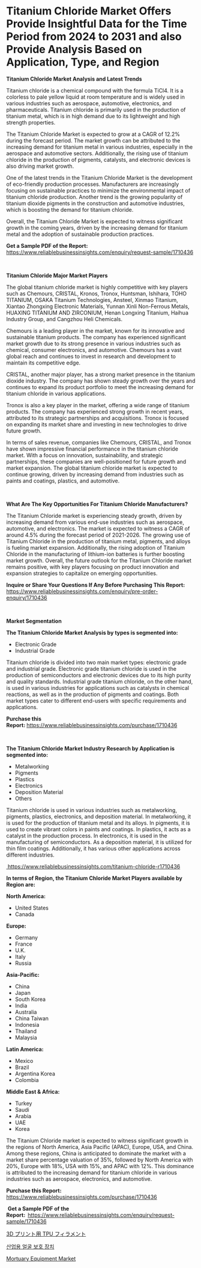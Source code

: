 <p><h1>Titanium Chloride Market Offers Provide Insightful Data for the Time Period from 2024 to 2031 and also Provide Analysis Based on Application, Type, and Region</h1></p><p><strong>Titanium Chloride Market Analysis and Latest Trends</strong></p>
<p><p>Titanium chloride is a chemical compound with the formula TiCl4. It is a colorless to pale yellow liquid at room temperature and is widely used in various industries such as aerospace, automotive, electronics, and pharmaceuticals. Titanium chloride is primarily used in the production of titanium metal, which is in high demand due to its lightweight and high strength properties.</p><p>The Titanium Chloride Market is expected to grow at a CAGR of 12.2% during the forecast period. The market growth can be attributed to the increasing demand for titanium metal in various industries, especially in the aerospace and automotive sectors. Additionally, the rising use of titanium chloride in the production of pigments, catalysts, and electronic devices is also driving market growth.</p><p>One of the latest trends in the Titanium Chloride Market is the development of eco-friendly production processes. Manufacturers are increasingly focusing on sustainable practices to minimize the environmental impact of titanium chloride production. Another trend is the growing popularity of titanium dioxide pigments in the construction and automotive industries, which is boosting the demand for titanium chloride.</p><p>Overall, the Titanium Chloride Market is expected to witness significant growth in the coming years, driven by the increasing demand for titanium metal and the adoption of sustainable production practices.</p></p>
<p><strong>Get a Sample PDF of the Report:&nbsp;</strong> <a href="https://www.reliablebusinessinsights.com/enquiry/request-sample/1710436">https://www.reliablebusinessinsights.com/enquiry/request-sample/1710436</a></p>
<p>&nbsp;</p>
<p><strong>Titanium Chloride Major Market Players</strong></p>
<p><p>The global titanium chloride market is highly competitive with key players such as Chemours, CRISTAL, Kronos, Tronox, Huntsman, Ishihara, TOHO TITANIUM, OSAKA Titanium Technologies, Ansteel, Xinmao Titanium, Xiantao Zhongxing Electronic Materials, Yunnan Xinli Non-Ferrous Metals, HUAXING TITANIUM AND ZIRCONIUM, Henan Longxing Titanium, Haihua Industry Group, and Cangzhou Heli Chemicals. </p><p>Chemours is a leading player in the market, known for its innovative and sustainable titanium products. The company has experienced significant market growth due to its strong presence in various industries such as chemical, consumer electronics, and automotive. Chemours has a vast global reach and continues to invest in research and development to maintain its competitive edge.</p><p>CRISTAL, another major player, has a strong market presence in the titanium dioxide industry. The company has shown steady growth over the years and continues to expand its product portfolio to meet the increasing demand for titanium chloride in various applications.</p><p>Tronox is also a key player in the market, offering a wide range of titanium products. The company has experienced strong growth in recent years, attributed to its strategic partnerships and acquisitions. Tronox is focused on expanding its market share and investing in new technologies to drive future growth.</p><p>In terms of sales revenue, companies like Chemours, CRISTAL, and Tronox have shown impressive financial performance in the titanium chloride market. With a focus on innovation, sustainability, and strategic partnerships, these companies are well-positioned for future growth and market expansion. The global titanium chloride market is expected to continue growing, driven by increasing demand from industries such as paints and coatings, plastics, and automotive.</p></p>
<p>&nbsp;</p>
<p><strong>What Are The Key Opportunities For Titanium Chloride Manufacturers?</strong></p>
<p><p>The Titanium Chloride market is experiencing steady growth, driven by increasing demand from various end-use industries such as aerospace, automotive, and electronics. The market is expected to witness a CAGR of around 4.5% during the forecast period of 2021-2026. The growing use of Titanium Chloride in the production of titanium metal, pigments, and alloys is fueling market expansion. Additionally, the rising adoption of Titanium Chloride in the manufacturing of lithium-ion batteries is further boosting market growth. Overall, the future outlook for the Titanium Chloride market remains positive, with key players focusing on product innovation and expansion strategies to capitalize on emerging opportunities.</p></p>
<p><strong>Inquire or Share Your Questions If Any Before Purchasing This Report:</strong> <a href="https://www.reliablebusinessinsights.com/enquiry/pre-order-enquiry/1710436">https://www.reliablebusinessinsights.com/enquiry/pre-order-enquiry/1710436</a></p>
<p>&nbsp;</p>
<p><strong>Market Segmentation</strong></p>
<p><strong>The Titanium Chloride Market Analysis by types is segmented into:</strong></p>
<p><ul><li>Electronic Grade</li><li>Industrial Grade</li></ul></p>
<p><p>Titanium chloride is divided into two main market types: electronic grade and industrial grade. Electronic grade titanium chloride is used in the production of semiconductors and electronic devices due to its high purity and quality standards. Industrial grade titanium chloride, on the other hand, is used in various industries for applications such as catalysts in chemical reactions, as well as in the production of pigments and coatings. Both market types cater to different end-users with specific requirements and applications.</p></p>
<p><strong>Purchase this Report:&nbsp;</strong><a href="https://www.reliablebusinessinsights.com/purchase/1710436">https://www.reliablebusinessinsights.com/purchase/1710436</a></p>
<p>&nbsp;</p>
<p><strong>The Titanium Chloride Market Industry Research by Application is segmented into:</strong></p>
<p><ul><li>Metalworking</li><li>Pigments</li><li>Plastics</li><li>Electronics</li><li>Deposition Material</li><li>Others</li></ul></p>
<p><p>Titanium chloride is used in various industries such as metalworking, pigments, plastics, electronics, and deposition material. In metalworking, it is used for the production of titanium metal and its alloys. In pigments, it is used to create vibrant colors in paints and coatings. In plastics, it acts as a catalyst in the production process. In electronics, it is used in the manufacturing of semiconductors. As a deposition material, it is utilized for thin film coatings. Additionally, it has various other applications across different industries.</p></p>
<p><a href="https://www.reliablebusinessinsights.com/titanium-chloride-r1710436">&nbsp;https://www.reliablebusinessinsights.com/titanium-chloride-r1710436</a></p>
<p><strong>In terms of Region, the Titanium Chloride Market Players available by Region are:</strong></p>
<p>
    <p> <strong> North America: </strong>
        <ul>
            <li>United States</li>
            <li>Canada</li>
        </ul>
        </p> 
    <p> <strong> Europe: </strong>
        <ul>
            <li>Germany</li>
            <li>France</li>
            <li>U.K.</li>
            <li>Italy</li>
            <li>Russia</li>
        </ul>
        </p> 
    <p> <strong> Asia-Pacific: </strong>
        <ul>
            <li>China</li>
            <li>Japan</li>
            <li>South Korea</li>
            <li>India</li>
            <li>Australia</li>
            <li>China Taiwan</li>
            <li>Indonesia</li>
            <li>Thailand</li>
            <li>Malaysia</li>
        </ul>
        </p> 
    <p> <strong> Latin America: </strong>
        <ul>
            <li>Mexico</li>
            <li>Brazil</li>
            <li>Argentina Korea</li>
            <li>Colombia</li>
        </ul>
        </p> 
    <p> <strong> Middle East & Africa: </strong>
        <ul>
            <li>Turkey</li>
            <li>Saudi</li>
            <li>Arabia</li>
            <li>UAE</li>
            <li>Korea</li>
        </ul>
    </p>
    </p>
<p><p>The Titanium Chloride market is expected to witness significant growth in the regions of North America, Asia Pacific (APAC), Europe, USA, and China. Among these regions, China is anticipated to dominate the market with a market share percentage valuation of 35%, followed by North America with 20%, Europe with 18%, USA with 15%, and APAC with 12%. This dominance is attributed to the increasing demand for titanium chloride in various industries such as aerospace, electronics, and automotive.</p></p>
<p><strong>Purchase this Report: </strong><a href="https://www.reliablebusinessinsights.com/purchase/1710436">https://www.reliablebusinessinsights.com/purchase/1710436</a></p>
<p>&nbsp;<strong>Get a Sample PDF of the Report:&nbsp;&nbsp;</strong><a href="https://www.reliablebusinessinsights.com/enquiry/request-sample/1710436">https://www.reliablebusinessinsights.com/enquiry/request-sample/1710436</a></p>
<p><strong></strong></p>
<p><p><a href="https://github.com/KaydenJohns1964/Market-Research-Report-List-2/blob/main/902228590424.md">3D プリント用 TPU フィラメント</a></p><p><a href="https://github.com/lzuwsfreyoq70/Market-Research-Report-List-2/blob/main/9372923129232.md">산업용 얼굴 보호 장치</a></p><p><a href="https://view.publitas.com/reportprime-1/insights-into-the-mortuary-equipment-industry-market-financial-status-market-size-and-revenue-analysis-up-to-2031/">Mortuary Equipment Market</a></p></p>